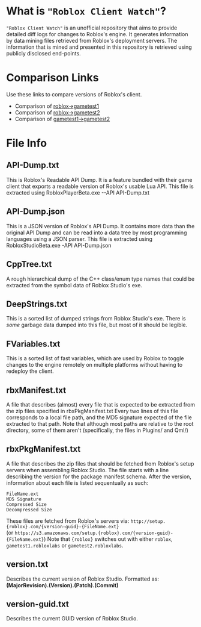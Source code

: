 # What is `"Roblox Client Watch"`?
 `"Roblox Client Watch"` is an unofficial repository that aims to provide detailed diff logs for changes to Roblox's engine.
It generates information by data mining files retrieved from Roblox's deployment servers. The information that is mined and presented in this repository is retrieved using publicly disclosed end-points.
 # Comparison Links
 Use these links to compare versions of Roblox's client.
 * Comparison of [roblox->gametest1](https://github.com/CloneTrooper1019/Roblox-Client-Watch/compare/gametest1.robloxlabs#files_bucket)
* Comparison of [roblox->gametest2](https://github.com/CloneTrooper1019/Roblox-Client-Watch/compare/gametest2.robloxlabs#files_bucket)
* Comparison of [gametest1->gametest2](https://github.com/CloneTrooper1019/Roblox-Client-Watch/compare/gametest1.robloxlabs...gametest2.robloxlabs)
 # File Info
 ## API-Dump.txt
This is Roblox's Readable API Dump. It is a feature bundled with their game client that exports a readable version of Roblox's usable Lua API.
 This file is extracted using RobloxPlayerBeta.exe --API API-Dump.txt
 ## API-Dump.json
This is a JSON version of Roblox's API Dump. It contains more data than the original API Dump and can be read into a data tree by most programming languages using a JSON parser.
 This file is extracted using RobloxStudioBeta.exe -API API-Dump.json
 ## CppTree.txt
A rough hierarchical dump of the C++ class/enum type names that could be extracted from the symbol data of Roblox Studio's exe. 
 ## DeepStrings.txt
This is a sorted list of dumped strings from Roblox Studio's exe. There is *some* garbage data dumped into this file, but most of it should be legible.
 ## FVariables.txt
This is a sorted list of fast variables, which are used by Roblox to toggle changes to the engine remotely on multiple platforms without having to redeploy the client.
 ## rbxManifest.txt
A file that describes (almost) every file that is expected to be extracted from the zip files specified in rbxPkgManifest.txt
Every two lines of this file corresponds to a local file path, and the MD5 signature expected of the file extracted to that path.
Note that although most paths are relative to the root directory, some of them aren't (specifically, the files in Plugins/ and Qml/)
 ## rbxPkgManifest.txt
A file that describes the zip files that should be fetched from Roblox's setup servers when assembling Roblox Studio.
The file starts with a line describing the version for the package manifest schema.
After the version, information about each file is listed sequentually as such:
```
FileName.ext
MD5 Signature
Compressed Size
Decompressed Size
```
 These files are fetched from Roblox's servers via:
`http://setup.{roblox}.com/{version-guid}-{FileName.ext}`<br/>
(or `https://s3.amazonaws.com/setup.{roblox}.com/{version-guid}-{FileName.ext}`)
 Note that `{roblox}` switches out with either `roblox`, `gametest1.robloxlabs` or `gametest2.robloxlabs`.
 ## version.txt
Describes the current version of Roblox Studio. Formatted as: **(MajorRevision).(Version).(Patch).(Commit)**
 ## version-guid.txt
Describes the current GUID version of Roblox Studio.